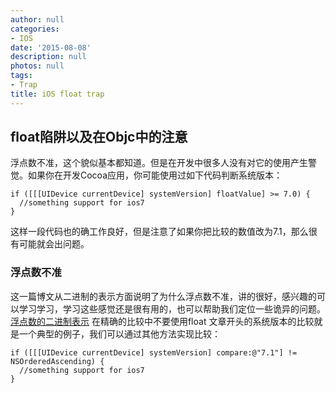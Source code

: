 ```yaml
---
author: null
categories:
- IOS
date: '2015-08-08'
description: null
photos: null
tags:
- Trap
title: iOS float trap
---
```


## float陷阱以及在Objc中的注意

浮点数不准，这个貌似基本都知道。但是在开发中很多人没有对它的使用产生警觉。如果你在开发Cocoa应用，你可能使用过如下代码判断系统版本：
```
if ([[[UIDevice currentDevice] systemVersion] floatValue] >= 7.0) {
  //something support for ios7
}
```

这样一段代码也的确工作良好，但是注意了如果你把比较的数值改为7.1，那么很有可能就会出问题。

### 浮点数不准
这一篇博文从二进制的表示方面说明了为什么浮点数不准，讲的很好，感兴趣的可以学习学习，学习这些感觉还是很有用的，也可以帮助我们定位一些诡异的问题。 [浮点数的二进制表示](http://www.ruanyifeng.com/blog/2010/06/ieee_floating-point_representation.html)
在精确的比较中不要使用float
文章开头的系统版本的比较就是一个典型的例子，我们可以通过其他方法实现比较：
```
if ([[[UIDevice currentDevice] systemVersion] compare:@"7.1"] != NSOrderedAscending) {
  //something support for ios7
}
```
